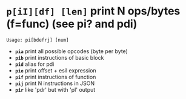 <!-- TITLE: pi -->

#  **`p[iI][df] [len]`** print N ops/bytes (f=func) (see pi? and pdi)


```text
Usage: pi[bdefrj] [num]
```


- **`pia`** print all possible opcodes (byte per byte)
- **`pib`** print instructions of basic block
- **`pid`** alias for pdi
- **`pie`** print offset + esil expression
- **`pif`** print instructions of function
- **`pij`** print N instructions in JSON
- **`pir`** like 'pdr' but with 'pI' output

<p hidden>pia pib pid pie pif pij pir</p>